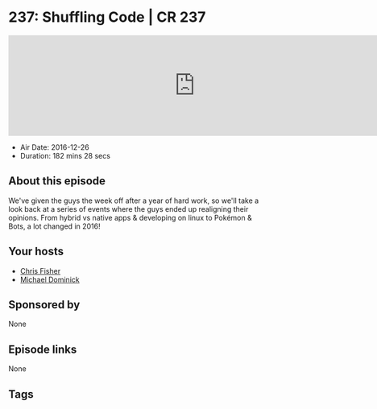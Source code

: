 # 237: Shuffling Code | CR 237

<iframe src="https://player.fireside.fm/v2/MLf2ZzhC+Aed12Qc5?theme=dark" width="740" height="200" frameborder="0" scrolling="no"></iframe>

* Air Date: 2016-12-26
* Duration: 182 mins 28 secs

## About this episode

We've given the guys the week off after a year of hard work, so we'll take a look back at a series of events where the guys ended up realigning their opinions. From hybrid vs native apps & developing on linux to Pokémon & Bots, a lot changed in 2016!

## Your hosts
* [Chris Fisher](https://coder.show/hosts/chrislas)
* [Michael Dominick](https://coder.show/hosts/michael)

## Sponsored by

None



## Episode links

None



## Tags

